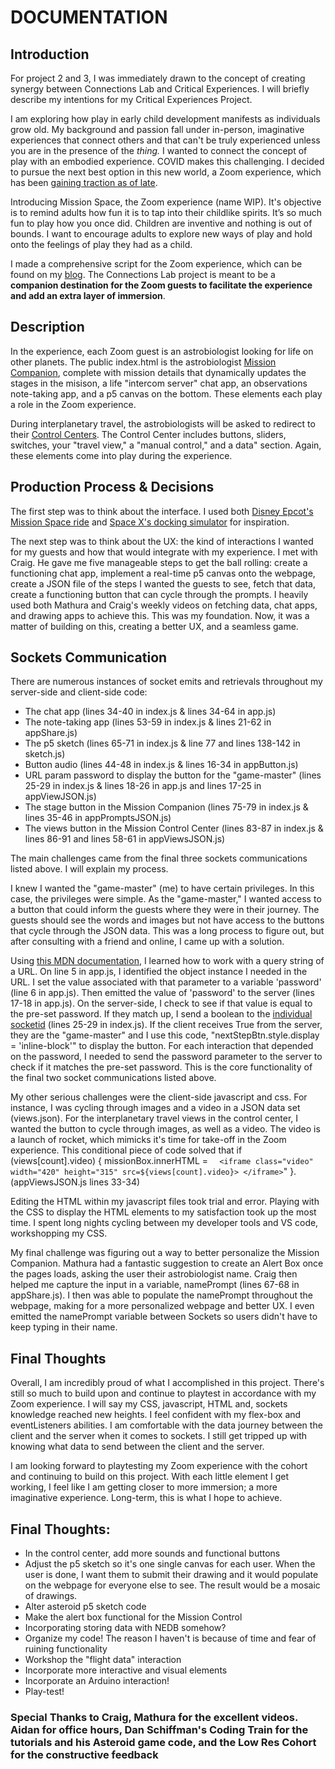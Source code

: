 # DOCUMENTATION

## Introduction 

For project 2 and 3, I was immediately drawn to the concept of creating synergy between Connections Lab and Critical Experiences. I will briefly describe my intentions for my Critical Experiences Project.

I am exploring how play in early child development manifests as individuals grow old. My background and passion fall under in-person, imaginative experiences that connect others and that can't be truly experienced unless you are in the presence of the *thing.* I wanted to connect the concept of play with an embodied experience. COVID makes this challenging. I decided to pursue the next best option in this new world, a Zoom experience, which has been [gaining traction as of late](https://www.nytimes.com/2020/11/05/theater/escape-rooms-online-play.html). 

Introducing Mission Space, the Zoom experience (name WIP). It's objective is to remind adults how fun it is to tap into their childlike spirits. It’s so much fun to play how you once did. Children are inventive and nothing is out of bounds. I want to encourage adults to explore new ways of play and hold onto the feelings of play they had as a child.

I made a comprehensive script for the Zoom experience, which can be found on my [blog](https://haydenyaelcarey.com/Mission-Space). The Connections Lab project is meant to be a **companion destination for the Zoom guests to facilitate the experience and add an extra layer of immersion**. 

## Description 

In the experience, each Zoom guest is an astrobiologist looking for life on other planets. The public index.html is the astrobiologist [Mission Companion](blog](https://haydenyaelcarey.com/Mission-Space)), complete with mission details that dynamically updates the stages in the misison, a life "intercom server" chat app, an observations note-taking app, and a p5 canvas on the bottom. These elements each play a role in the Zoom experience. 

During interplanetary travel, the astrobiologists will be asked to redirect to their [Control Centers](https://bramble-diamond-mass.glitch.me/input/control-center.html). The Control Center includes buttons, sliders, switches, your "travel view," a "manual control," and a data" section. Again, these elements come into play during the experience.

## Production Process & Decisions

The first step was to think about the interface. I used both [Disney Epcot's Mission Space ride](https://www.google.com/search?q=mission+space+epcot+screen&source=lnms&tbm=isch&sa=X&ved=2ahUKEwin-uaOj4rtAhWtFFkFHdx0AvEQ_AUoAnoECB0QBA&biw=1200&bih=886) and [Space X's docking simulator](https://iss-sim.spacex.com/) for inspiration.

The next step was to think about the UX: the kind of interactions I wanted for my guests and how that would integrate with my experience. I met with Craig. He gave me five manageable steps to get the ball rolling: create a functioning chat app, implement a real-time p5 canvas onto the webpage, create a JSON file of the steps I wanted the guests to see, fetch that data, create a functioning button that can cycle through the prompts. I heavily used both Mathura and Craig's weekly videos on fetching data, chat apps, and drawing apps to achieve this. This was my foundation. Now, it was a matter of building on this, creating a better UX, and a seamless game. 

## Sockets Communication

There are numerous instances of socket emits and retrievals throughout my server-side and client-side code:
- The chat app (lines 34-40 in index.js & lines 34-64 in app.js)
- The note-taking app (lines 53-59 in index.js & lines 21-62 in appShare.js)
- The p5 sketch (lines 65-71 in index.js & line 77 and lines 138-142 in sketch.js)
- Button audio (lines 44-48 in index.js & lines 16-34 in appButton.js)
- URL param password to display the button for the "game-master" (lines 25-29 in index.js & lines 18-26 in app.js and lines 17-25 in appViewJSON.js)
- The stage button in the Mission Companion (lines 75-79 in index.js & lines 35-46 in appPromptsJSON.js)
- The views button in the Mission Control Center (lines 83-87 in index.js & lines 86-91 and lines 58-61 in appViewsJSON.js)

The main challenges came from the final three sockets communications listed above. I will explain my process.

I knew I wanted the "game-master" (me) to have certain privileges. In this case, the privileges were simple. As the "game-master," I wanted access to a button that could inform the guests where they were in their journey. The guests should see the words and images but not have access to the buttons that cycle through the JSON data. This was a long process to figure out, but after consulting with a friend and online, I came up with a solution.

Using [this MDN documentation](https://developer.mozilla.org/en-US/docs/Web/API/URLSearchParams), I learned how to work with a query string of a URL. On line 5 in app.js, I identified the object instance I needed in the URL. I set the value associated with that parameter to a variable 'password' (line 6 in app.js). Then emitted the value of 'password' to the server (lines 17-18 in app.js). On the server-side, I check to see if that value is equal to the pre-set password. If they match up, I send a boolean to the [individual socketid](https://socket.io/docs/v3/emit-cheatsheet/index.html) (lines 25-29 in index.js). If the client receives True from the server, they are the "game-master" and I use this code, "nextStepBtn.style.display = 'inline-block'" to display the button. For each interaction that depended on the password, I needed to send the password parameter to the server to check if it matches the pre-set password. This is the core functionality of the final two socket communications listed above.

My other serious challenges were the client-side javascript and css. For instance, I was cycling through images and a video in a JSON data set (views.json). For the interplanetary travel views in the control center, I wanted the button to cycle through images, as well as a video. The video is a launch of rocket, which mimicks it's time for take-off in the Zoom experience. This conditional piece of code solved that 
if (views[count].video) {
     missionBox.innerHTML = `  <iframe class="video" width="420" height="315" src=${views[count].video}> </iframe>`" }. (appViewsJSON.js lines 33-34)

Editing the HTML within my javascript files took trial and error. Playing with the CSS to display the HTML elements to my satisfaction took up the most time. I spent long nights cycling between my developer tools and VS code, workshopping my CSS. 

My final challenge was figuring out a way to better personalize the Mission Companion. Mathura had a fantastic suggestion to create an Alert Box once the pages loads, asking the user their astrobiologist name. Craig then helped me capture the input in a variable, namePrompt (lines 67-68 in appShare.js). I then was able to populate the namePrompt throughout the webpage, making for a more personalized webpage and better UX. I even emitted the namePrompt variable between Sockets so users didn't have to keep typing in their name.   

## Final Thoughts

Overall, I am incredibly proud of what I accomplished in this project. There's still so much to build upon and continue to playtest in accordance with my Zoom experience. I will say my CSS, javascript, HTML and, sockets knowledge reached new heights. I feel confident with my flex-box and eventListeners abilities. I am comfortable with the data journey between the client and the server when it comes to sockets. I still get tripped up with knowing what data to send between the client and the server.

I am looking forward to playtesting my Zoom experience with the cohort and continuing to build on this project. With each little element I get working, I feel like I am getting closer to more immersion; a more imaginative experience. Long-term, this is what I hope to achieve.

## Final Thoughts:
- In the control center, add more sounds and functional buttons
- Adjust the p5 sketch so it's one single canvas for each user. When the user is done, I want them to submit their drawing and it would populate on the webpage for everyone else to see. The result would be a mosaic of drawings. 
- Alter asteroid p5 sketch code
- Make the alert box functional for the Mission Control
- Incorporating storing data with NEDB somehow?
- Organize my code! The reason I haven't is because of time and fear of ruining functionality 
- Workshop the "flight data" interaction
- Incorporate more interactive and visual elements
- Incorporate an Arduino interaction!
- Play-test!

### Special Thanks to Craig, Mathura for the excellent videos. Aidan for office hours, Dan Schiffman's Coding Train for the tutorials and his Asteroid game code, and the Low Res Cohort for the constructive feedback
















